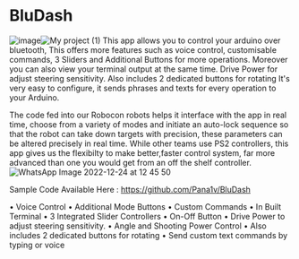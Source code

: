 # BluDash
![image](https://user-images.githubusercontent.com/63401208/209425548-3e3b2ab5-5e02-4d3a-b496-431bb2f8f798.png)![My project (1)](https://user-images.githubusercontent.com/63401208/209425764-85524848-2eeb-4511-a5c3-2a828c4a178e.png)
This app allows you to control your arduino over bluetooth, This offers more features such as voice control, customisable commands, 3 Sliders and Additional Buttons for more operations. Moreover you can also view your terminal output at the same time. Drive Power for adjust steering sensitivity. Also includes 2 dedicated buttons for rotating
It's very easy to configure, it sends phrases and texts for every operation to your Arduino.



The code fed into our Robocon robots helps it interface with the app in real time, choose from a variety of modes and initiate an auto-lock sequence so that the robot can 
take down targets with precision, these parameters can be altered precisely in real time.
While other teams use PS2 controllers, this app gives us the flexibilty to make better,faster control system, 
far more advanced than one you would get from an off the shelf controller.
![WhatsApp Image 2022-12-24 at 12 45 50](https://user-images.githubusercontent.com/63401208/209425721-d5bbf806-97c3-491f-9534-f447c1200511.jpg)

Sample Code Available Here : https://github.com/Pana1v/BluDash

• Voice Control
• Additional Mode Buttons
• Custom Commands
• In Built Terminal
• 3 Integrated Slider Controllers
• On-Off Button
• Drive Power to adjust steering sensitivity.
• Angle and Shooting Power Control
• Also includes 2 dedicated buttons for rotating
• Send custom text commands by typing or voice
